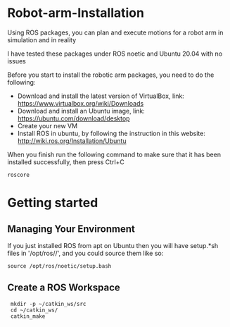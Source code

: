 # Robot-arm-Installation
Using ROS packages, you can plan and execute motions for a robot arm in simulation and in reality

I have tested these packages under ROS noetic and Ubuntu 20.04 with no issues

Before you start to install the robotic arm packages, you need to do the following:
* Download and install the latest version of VirtualBox, link: https://www.virtualbox.org/wiki/Downloads
* Download and install an Ubuntu image, link: https://ubuntu.com/download/desktop
* Create your new VM
* Install ROS in ubuntu, by following the instruction in this website: http://wiki.ros.org/Installation/Ubuntu

When you finish run the following command to make sure that it has been installed successfully, then press Ctrl+C
```
roscore
```
# Getting started

## Managing Your Environment
If you just installed ROS from apt on Ubuntu then you will have setup.*sh files in '/opt/ros/<distro>/', and you could source them like so:
```
source /opt/ros/noetic/setup.bash
```
## Create a ROS Workspace
```
 mkdir -p ~/catkin_ws/src
 cd ~/catkin_ws/
 catkin_make
```
